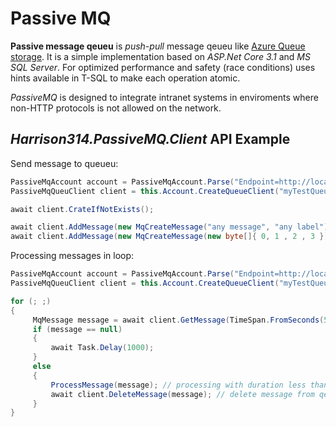 # Passive MQ

**Passive message qeueu** is _push-pull_ message qeueu like [Azure Queue storage](https://docs.microsoft.com/en-us/azure/storage/queues/storage-dotnet-how-to-use-queues).
It is a simple implementation based on _ASP.Net Core 3.1_ and _MS SQL Server_.
For optimized performance and safety (race conditions)
uses hints available in T-SQL to make each operation atomic.

_PassiveMQ_ is designed to integrate intranet systems in enviroments where non-HTTP protocols is not allowed on the network.

## _Harrison314.PassiveMQ.Client_ API Example


Send message to queueu:
```cs
PassiveMqAccount account = PassiveMqAccount.Parse("Endpoint=http://localhost:5586");
PassiveMqQueuClient client = this.Account.CreateQueueClient("myTestQueue");

await client.CrateIfNotExists();

await client.AddMessage(new MqCreateMessage("any message", "any label")); // label is menaning as type or kind of message content
await client.AddMessage(new MqCreateMessage(new byte[]{ 0, 1 , 2 , 3 }));
```

Processing messages in loop:
```cs
PassiveMqAccount account = PassiveMqAccount.Parse("Endpoint=http://localhost:5586");
PassiveMqQueuClient client = this.Account.CreateQueueClient("myTestQueue");

for (; ;)
{
     MqMessage message = await client.GetMessage(TimeSpan.FromSeconds(5)); // set inactiove time for message
     if (message == null)
     {
         await Task.Delay(1000);
     }
     else
     {
         ProcessMessage(message); // processing with duration less than 5 seconds
         await client.DeleteMessage(message); // delete message from qeueu
     }
}
```